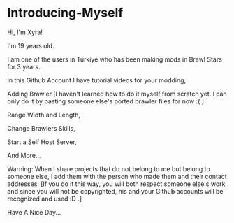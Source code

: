 # Introducing-Myself

Hi, I'm Xyra!

I'm 19 years old.

I am one of the users in Turkiye who has been making mods in Brawl Stars for 3 years.  

In this Github Account I have tutorial videos for your modding,

Adding Brawler [I haven't learned how to do it myself from scratch yet. I can only do it by pasting someone else's ported brawler files for now :( ]

Range Width and Length,

Change Brawlers Skills,

Start a Self Host Server,

And More...

Warning: When I share projects that do not belong to me but belong to someone else, I add them with the person who made them and their contact addresses. [If you do it this way, you will both respect someone else's work, and since you will not be copyrighted, his and your Github accounts will be recognized and used :D .]

Have A Nice Day...
